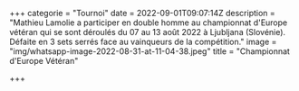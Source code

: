 +++
categorie = "Tournoi"
date = 2022-09-01T09:07:14Z
description = "Mathieu Lamolie a participer en double homme au championnat d'Europe vétéran qui se sont déroulés du 07 au 13 août 2022 à Ljubljana (Slovénie). Défaite en 3 sets serrés face au vainqueurs de la compétition."
image = "img/whatsapp-image-2022-08-31-at-11-04-38.jpeg"
title = "Championnat d'Europe Vétéran"

+++
